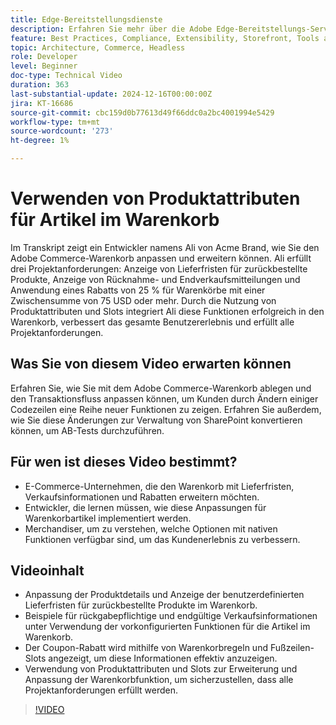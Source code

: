 ```yaml
---
title: Edge-Bereitstellungsdienste
description: Erfahren Sie mehr über die Adobe Edge-Bereitstellungs-Services und die Verwendung von Produktattributen zur Anzeige neuer Informationen zu Warenkorbartikeln.
feature: Best Practices, Compliance, Extensibility, Storefront, Tools and External Services
topic: Architecture, Commerce, Headless
role: Developer
level: Beginner
doc-type: Technical Video
duration: 363
last-substantial-update: 2024-12-16T00:00:00Z
jira: KT-16686
source-git-commit: cbc159d0b77613d49f66ddc0a2bc4001994e5429
workflow-type: tm+mt
source-wordcount: '273'
ht-degree: 1%

---
```


# Verwenden von Produktattributen für Artikel im Warenkorb

Im Transkript zeigt ein Entwickler namens Ali von Acme Brand, wie Sie den Adobe Commerce-Warenkorb anpassen und erweitern können. Ali erfüllt drei Projektanforderungen: Anzeige von Lieferfristen für zurückbestellte Produkte, Anzeige von Rücknahme- und Endverkaufsmitteilungen und Anwendung eines Rabatts von 25 % für Warenkörbe mit einer Zwischensumme von 75 USD oder mehr. Durch die Nutzung von Produktattributen und Slots integriert Ali diese Funktionen erfolgreich in den Warenkorb, verbessert das gesamte Benutzererlebnis und erfüllt alle Projektanforderungen.

## Was Sie von diesem Video erwarten können

Erfahren Sie, wie Sie mit dem Adobe Commerce-Warenkorb ablegen und den Transaktionsfluss anpassen können, um Kunden durch Ändern einiger Codezeilen eine Reihe neuer Funktionen zu zeigen.  Erfahren Sie außerdem, wie Sie diese Änderungen zur Verwaltung von SharePoint konvertieren können, um AB-Tests durchzuführen.

## Für wen ist dieses Video bestimmt?

* E-Commerce-Unternehmen, die den Warenkorb mit Lieferfristen, Verkaufsinformationen und Rabatten erweitern möchten.
* Entwickler, die lernen müssen, wie diese Anpassungen für Warenkorbartikel implementiert werden.
* Merchandiser, um zu verstehen, welche Optionen mit nativen Funktionen verfügbar sind, um das Kundenerlebnis zu verbessern.

## Videoinhalt

* Anpassung der Produktdetails und Anzeige der benutzerdefinierten Lieferfristen für zurückbestellte Produkte im Warenkorb.
* Beispiele für rückgabepflichtige und endgültige Verkaufsinformationen unter Verwendung der vorkonfigurierten Funktionen für die Artikel im Warenkorb.
* Der Coupon-Rabatt wird mithilfe von Warenkorbregeln und Fußzeilen-Slots angezeigt, um diese Informationen effektiv anzuzeigen.
* Verwendung von Produktattributen und Slots zur Erweiterung und Anpassung der Warenkorbfunktion, um sicherzustellen, dass alle Projektanforderungen erfüllt werden.

>[!VIDEO](https://video.tv.adobe.com/v/3441114?learn=on)
